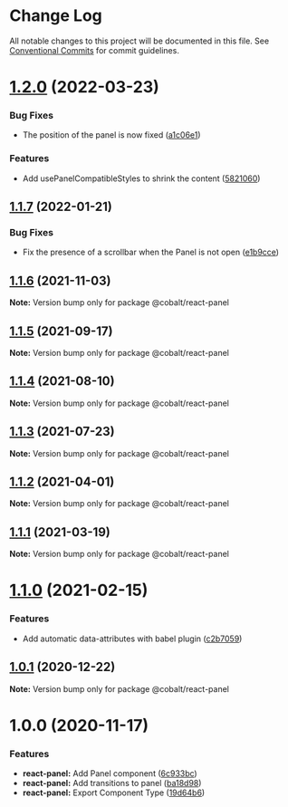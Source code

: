 # Change Log

All notable changes to this project will be documented in this file.
See [Conventional Commits](https://conventionalcommits.org) for commit guidelines.

# [1.2.0](https://github.com/Talkdesk/cobalt/compare/@cobalt/react-panel@1.1.7...@cobalt/react-panel@1.2.0) (2022-03-23)


### Bug Fixes

* The position of the panel is now fixed ([a1c06e1](https://github.com/Talkdesk/cobalt/commit/a1c06e132350f84c2611de1f03bea5cfb09a710d))


### Features

* Add usePanelCompatibleStyles to shrink the content ([5821060](https://github.com/Talkdesk/cobalt/commit/58210602194e5ec67803c971bd09208bb36d52f1))





## [1.1.7](https://github.com/Talkdesk/cobalt/compare/@cobalt/react-panel@1.1.6...@cobalt/react-panel@1.1.7) (2022-01-21)


### Bug Fixes

* Fix the presence of a scrollbar when the Panel is not open ([e1b9cce](https://github.com/Talkdesk/cobalt/commit/e1b9ccebe89c79c0bf334851f739f96e5f114bda))





## [1.1.6](https://github.com/Talkdesk/cobalt/compare/@cobalt/react-panel@1.1.5...@cobalt/react-panel@1.1.6) (2021-11-03)

**Note:** Version bump only for package @cobalt/react-panel





## [1.1.5](https://github.com/Talkdesk/cobalt/compare/@cobalt/react-panel@1.1.4...@cobalt/react-panel@1.1.5) (2021-09-17)

**Note:** Version bump only for package @cobalt/react-panel





## [1.1.4](https://github.com/Talkdesk/cobalt/compare/@cobalt/react-panel@1.1.3...@cobalt/react-panel@1.1.4) (2021-08-10)

**Note:** Version bump only for package @cobalt/react-panel





## [1.1.3](https://github.com/Talkdesk/cobalt/compare/@cobalt/react-panel@1.1.2...@cobalt/react-panel@1.1.3) (2021-07-23)

**Note:** Version bump only for package @cobalt/react-panel





## [1.1.2](https://github.com/Talkdesk/cobalt/compare/@cobalt/react-panel@1.1.1...@cobalt/react-panel@1.1.2) (2021-04-01)

**Note:** Version bump only for package @cobalt/react-panel





## [1.1.1](https://github.com/Talkdesk/cobalt/compare/@cobalt/react-panel@1.1.0...@cobalt/react-panel@1.1.1) (2021-03-19)

**Note:** Version bump only for package @cobalt/react-panel





# [1.1.0](https://github.com/Talkdesk/cobalt/compare/@cobalt/react-panel@1.0.1...@cobalt/react-panel@1.1.0) (2021-02-15)


### Features

* Add automatic data-attributes with babel plugin ([c2b7059](https://github.com/Talkdesk/cobalt/commit/c2b7059bce5aa329b6154294793fa9b2c5f6cd82))





## [1.0.1](https://github.com/Talkdesk/cobalt/compare/@cobalt/react-panel@1.0.0...@cobalt/react-panel@1.0.1) (2020-12-22)

**Note:** Version bump only for package @cobalt/react-panel





# 1.0.0 (2020-11-17)


### Features

* **react-panel:** Add Panel component ([6c933bc](https://github.com/Talkdesk/cobalt/commit/6c933bc68fd497bc91d00107152eb171bde3768c))
* **react-panel:** Add transitions to panel ([ba18d98](https://github.com/Talkdesk/cobalt/commit/ba18d982a85025b7fbdbfa80c91beaeca322f8bb))
* **react-panel:** Export Component Type ([19d64b6](https://github.com/Talkdesk/cobalt/commit/19d64b6fd397f9b1c77fb5b018c72082b467ac29))
